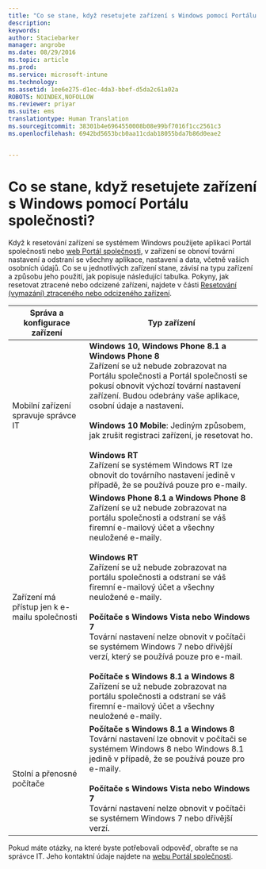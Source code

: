 ```yaml
---
title: "Co se stane, když resetujete zařízení s Windows pomocí Portálu společnosti? | Microsoft Intune"
description: 
keywords: 
author: Staciebarker
manager: angrobe
ms.date: 08/29/2016
ms.topic: article
ms.prod: 
ms.service: microsoft-intune
ms.technology: 
ms.assetid: 1ee6e275-d1ec-4da3-bbef-d5da2c61a02a
ROBOTS: NOINDEX,NOFOLLOW
ms.reviewer: priyar
ms.suite: ems
translationtype: Human Translation
ms.sourcegitcommit: 38301b4e6964550008b08e99bf7016f1cc2561c3
ms.openlocfilehash: 6942bd5653bcb0aa11cdab18055bda7b86d0eae2


---
```



# Co se stane, když resetujete zařízení s Windows pomocí Portálu společnosti?

Když k resetování zařízení se systémem Windows použijete aplikaci Portál společnosti nebo [web Portál společnosti](reset-your-device-cpwebsite.md), v zařízení se obnoví tovární nastavení a odstraní se všechny aplikace, nastavení a data, včetně vašich osobních údajů. Co se u jednotlivých zařízení stane, závisí na typu zařízení a způsobu jeho použití, jak popisuje následující tabulka. Pokyny, jak resetovat ztracené nebo odcizené zařízení, najdete v části [Resetování (vymazání) ztraceného nebo odcizeného zařízení](reset-erase-your-lost-or-stolen-device-windows.md).

|Správa a konfigurace zařízení|Typ zařízení|
|---------------------------------------|---------------|
|Mobilní zařízení spravuje správce IT|**Windows 10, Windows Phone 8.1 a Windows Phone 8**</br>Zařízení se už nebude zobrazovat na Portálu společnosti a Portál společnosti se pokusí obnovit výchozí tovární nastavení zařízení. Budou odebrány vaše aplikace, osobní údaje a nastavení. <br /><br />**Windows 10 Mobile**: Jediným způsobem, jak zrušit registraci zařízení, je resetovat ho.<br /><br />**Windows RT**<br />Zařízení se systémem Windows RT lze obnovit do továrního nastavení jedině v případě, že se používá pouze pro e-maily.|
|Zařízení má přístup jen k e-mailu společnosti |**Windows Phone 8.1 a Windows Phone 8**<br />Zařízení se už nebude zobrazovat na portálu společnosti a odstraní se váš firemní e-mailový účet a všechny neuložené e-maily.<br /><br />**Windows RT**<br />Zařízení se už nebude zobrazovat na portálu společnosti a odstraní se váš firemní e-mailový účet a všechny neuložené e-maily.<br /><br />**Počítače s Windows Vista nebo Windows 7**<br />Tovární nastavení nelze obnovit v počítači se systémem Windows 7 nebo dřívější verzí, který se používá pouze pro e-mail.<br /><br />**Počítače s Windows 8.1 a Windows 8**<br />Zařízení se už nebude zobrazovat na portálu společnosti a odstraní se váš firemní e-mailový účet a všechny neuložené e-maily.|
|Stolní a přenosné počítače|**Počítače s Windows 8.1 a Windows 8**<br />Tovární nastavení lze obnovit v počítači se systémem Windows 8 nebo Windows 8.1 jedině v případě, že se používá pouze pro e-maily.<br /><br />**Počítače s Windows Vista nebo Windows 7**<br />Tovární nastavení nelze obnovit v počítači se systémem Windows 7 nebo dřívější verzí.|

Pokud máte otázky, na které byste potřebovali odpověď, obraťte se na správce IT. Jeho kontaktní údaje najdete na [webu Portál společnosti](http://portal.manage.microsoft.com).





<!--HONumber=Aug16_HO5-->



